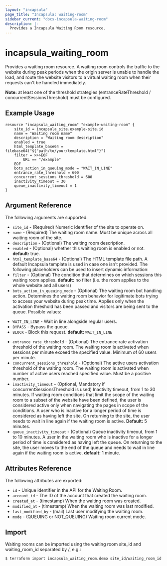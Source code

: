 ```yaml
---
layout: "incapsula"
page_title: "Incapsula: waiting-room"
sidebar_current: "docs-incapsula-waiting-room"
description: |-
  Provides a Incapsula Waiting Room resource.
---
```


# incapsula_waiting_room

Provides a waiting room resource.
A waiting room controls the traffic to the website during peak periods when the origin server is unable to handle the load, and route the website visitors to a virtual waiting room when their requests can't be handled immediately.

**Note:** at least one of the threshold strategies (entranceRateThreshold / concurrentSessionsThreshold) must be configured.

## Example Usage

```hcl
resource "incapsula_waiting_room" "example-waiting-room" {
    site_id = incapsula_site.example-site.id
    name = "Waiting room name"
    description = "Waiting room description"
    enabled = true
    html_template_base64 = filebase64("${"path/to/your/template.html"}")
    filter = >>>EOF
        URL == "/example"
    EOF
    bots_action_in_queuing_mode = "WAIT_IN_LINE"
    entrance_rate_threshold = 600
    concurrent_sessions_threshold = 600
    inactivity_timeout = 30
    queue_inactivity_timeout = 1
}
```

## Argument Reference

The following arguments are supported:

* `site_id` - (Required) Numeric identifier of the site to operate on.
* `name` - (Required) The waiting room name. Must be unique across all waiting room of the site.
* `description` - (Optional) The waiting room description.
* `enabled` - (Optional) whether this waiting room is enabled or not. **default:** true.
* `html_template_base64` - (Optional) The HTML template file path. A default Incapsula template is used in case one isn't provided. The following placeholders can be used to insert dynamic information:
* `filter` - (Optional) The condition that determines on which sessions this waiting room applies. **default:** no filter (i.e. the room applies to the whole website and all users)
* `bots_action_in_queuing_mode` - (Optional) The waiting room bot handling action. Determines the waiting room behavior for legitimate bots trying to access your website during peak time. Applies only when the activation threshold has been passed and visitors are being sent to the queue. Possible values:
- `WAIT_IN_LINE` - Wait in line alongside regular users.
- `BYPASS` - Bypass the queue.
- `BLOCK` - Block this request.
**default:** `WAIT_IN_LINE`
* `entrance_rate_threshold` - (Optional) The entrance rate activation threshold of the waiting room. The waiting room is activated when sessions per minute exceed the specified value. Minimum of 60 users per minute.
* `concurrent_sessions_threshold` - (Optional) The active users activation threshold of the waiting room. The waiting room is activated when number of active users reached specified value. Must be a positive number.
* `inactivity_timeout` - (Optional, Mandatory if concurrentSessionsThreshold is used) Inactivity timeout, from 1 to 30 minutes. If waiting room conditions that limit the scope of the waiting room to a subset of the website have been defined, the user is considered active only when navigating the pages in scope of the conditions. A user who is inactive for a longer period of time is considered as having left the site. On returning to the site, the user needs to wait in line again if the waiting room is active. **Default:** 5 minutes.
* `queue_inactivity_timeout` - (Optional) Queue inactivity timeout, from 1 to 10 minutes. A user in the waiting room who is inactive for a longer period of time is considered as having left the queue. On returning to the site, the user moves to the end of the queue and needs to wait in line again if the waiting room is active. **default:** 1 minute.

## Attributes Reference

The following attributes are exported:

* `id` - Unique identifier in the API for the Waiting Room.
* `account_id` - The ID of the account that created the waiting room.
* `created_at` - (timestamp) When the waiting room was created.
* `modified_at` - (timestamp) When the waiting room was last modified.
* `last_modified_by` - (mail) Last user modifying the waiting room.
* `mode` - (QUEUING or NOT_QUEUING) Waiting room current mode.

## Import

Waiting rooms can be imported using the waiting room site_id and waiting_room_id separated by /, e.g.:

```
$ terraform import incapsula_waiting_room.demo site_id/waiting_room_id
```